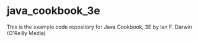 java_cookbook_3e
================

This is the example code repository for Java Cookbook, 3E by Ian F. Darwin (O'Reilly Media)
